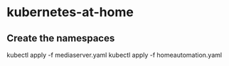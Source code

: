 # kubernetes-at-home
## Create the namespaces

kubectl apply -f mediaserver.yaml
kubectl apply -f homeautomation.yaml
